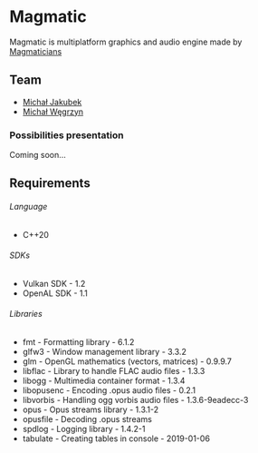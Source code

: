 # Magmatic

Magmatic is multiplatform graphics and audio engine made by [Magmaticians](https://github.com/Magmaticians)

## Team

- [Michał Jakubek](https://github.com/XertDev)
- [Michał Węgrzyn](https://github.com/mwegrzyn2311)

### Possibilities presentation

Coming soon...

## Requirements

###### Language

- C++20

###### SDKs

- Vulkan SDK - 1.2
- OpenAL SDK - 1.1

###### Libraries

- fmt - Formatting library - 6.1.2
- glfw3 - Window management library - 3.3.2
- glm - OpenGL mathematics (vectors, matrices) - 0.9.9.7
- libflac - Library to handle FLAC audio files - 1.3.3
- libogg - Multimedia container format - 1.3.4
- libopusenc - Encoding .opus audio files - 0.2.1
- libvorbis - Handling ogg vorbis audio files - 1.3.6-9eadecc-3
- opus - Opus streams library - 1.3.1-2
- opusfile - Decoding .opus streams
- spdlog - Logging library - 1.4.2-1
- tabulate - Creating tables in console - 2019-01-06